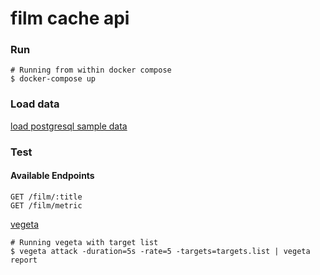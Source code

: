 # film cache api

### Run
```console
# Running from within docker compose
$ docker-compose up
```
### Load data
[load postgresql sample data](https://www.postgresqltutorial.com/postgresql-getting-started/load-postgresql-sample-database/)

### Test
#### Available Endpoints
```
GET /film/:title
GET /film/metric
```

[vegeta](https://github.com/tsenart/vegeta)
```console
# Running vegeta with target list
$ vegeta attack -duration=5s -rate=5 -targets=targets.list | vegeta report
```
